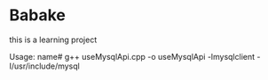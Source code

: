 Babake
======

this  is a learning project

Usage:
name# g++ useMysqlApi.cpp -o useMysqlApi -lmysqlclient -I/usr/include/mysql
